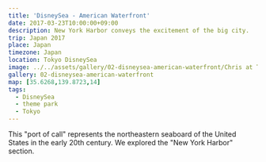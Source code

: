 ```yaml
---
title: 'DisneySea - American Waterfront'
date: 2017-03-23T10:00:00+09:00
description: New York Harbor conveys the excitement of the big city.
trip: Japan 2017
place: Japan
timezone: Japan
location: Tokyo DisneySea
image: ../../assets/gallery/02-disneysea-american-waterfront/Chris at Tower of Terror (1).jpeg
gallery: 02-disneysea-american-waterfront
map: [35.6268,139.8723,14]
tags:
  - DisneySea
  - theme park
  - Tokyo
---
```

This "port of call" represents the northeastern seaboard of the United States in the early 20th century. We explored the "New York Harbor" section.
